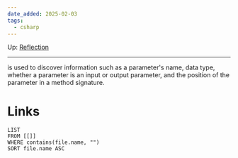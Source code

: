 ```yaml
---
date_added: 2025-02-03
tags:
  - csharp
---
```

Up: [Reflection](Reflection.md)
___
 is used to discover information such as a parameter's name, data type, whether a parameter is an input or output parameter, and the position of the parameter in a method signature.
# Links
```dataview
LIST
FROM [[]]
WHERE contains(file.name, "")
SORT file.name ASC
```
